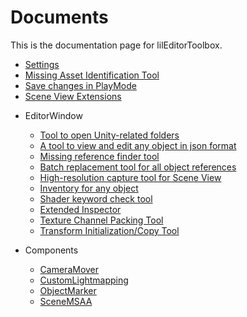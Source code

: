 ﻿# Documents

This is the documentation page for lilEditorToolbox.

<div class="table-of-contents">
    <ul>
    <li><a href="./Settings">Settings</a></li>
    <li><a href="./Grimoire">Missing Asset Identification Tool</a></li>
    <li><a href="./PlayModeSaver">Save changes in PlayMode</a></li>
    <li><a href="./SceneExtension">Scene View Extensions</a></li>
    <li><p>EditorWindow</p>
        <ul>
            <li><a href="./EditorWindow/FolderOpener">Tool to open Unity-related folders</a></li>
            <li><a href="./EditorWindow/JsonObjectViewer">A tool to view and edit any object in json format</a></li>
            <li><a href="./EditorWindow/MissingFinder">Missing reference finder tool</a></li>
            <li><a href="./EditorWindow/ReferenceReplacer">Batch replacement tool for all object references</a></li>
            <li><a href="./EditorWindow/SceneCapture">High-resolution capture tool for Scene View</a></li>
            <li><a href="./EditorWindow/SelectionInventory">Inventory for any object</a></li>
            <li><a href="./EditorWindow/ShaderKeywordViewer">Shader keyword check tool</a></li>
            <li><a href="./EditorWindow/TabInspector">Extended Inspector</a></li>
            <li><a href="./EditorWindow/TexturePacker">Texture Channel Packing Tool</a></li>
            <li><a href="./EditorWindow/TransformResetter">Transform Initialization/Copy Tool</a></li>
        </ul>
    </li>
    <li><p>Components</p>
        <ul>
            <li><a href="./Components/CameraMover">CameraMover</a></li>
            <li><a href="./Components/CustomLightmapping">CustomLightmapping</a></li>
            <li><a href="./Components/ObjectMarker">ObjectMarker</a></li>
            <li><a href="./Components/SceneMSAA">SceneMSAA</a></li>
        </ul>
    </li>
    </ul>
</div>
